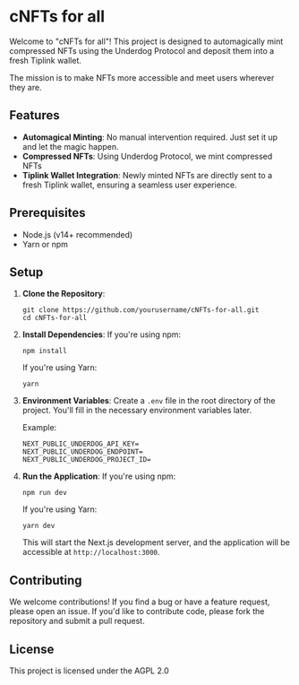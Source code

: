 # cNFTs for all

Welcome to "cNFTs for all"! This project is designed to automagically mint compressed NFTs using the Underdog Protocol and deposit them into a fresh Tiplink wallet. 

The mission is to make NFTs more accessible and meet users wherever they are.

## Features

- **Automagical Minting**: No manual intervention required. Just set it up and let the magic happen.
- **Compressed NFTs**: Using Underdog Protocol, we mint compressed NFTs
- **Tiplink Wallet Integration**: Newly minted NFTs are directly sent to a fresh Tiplink wallet, ensuring a seamless user experience.

## Prerequisites

- Node.js (v14+ recommended)
- Yarn or npm

## Setup

1. **Clone the Repository**:
   ```
   git clone https://github.com/yourusername/cNFTs-for-all.git
   cd cNFTs-for-all
   ```

2. **Install Dependencies**:
   If you're using npm:
   ```
   npm install
   ```
   If you're using Yarn:
   ```
   yarn
   ```

3. **Environment Variables**:
   Create a `.env` file in the root directory of the project. You'll fill in the necessary environment variables later.

   Example:
   ```
   NEXT_PUBLIC_UNDERDOG_API_KEY=
   NEXT_PUBLIC_UNDERDOG_ENDPOINT=
   NEXT_PUBLIC_UNDERDOG_PROJECT_ID=
   ```

4. **Run the Application**:
   If you're using npm:
   ```
   npm run dev
   ```
   If you're using Yarn:
   ```
   yarn dev
   ```

   This will start the Next.js development server, and the application will be accessible at `http://localhost:3000`.

## Contributing

We welcome contributions! If you find a bug or have a feature request, please open an issue. If you'd like to contribute code, please fork the repository and submit a pull request.

## License

This project is licensed under the AGPL 2.0
